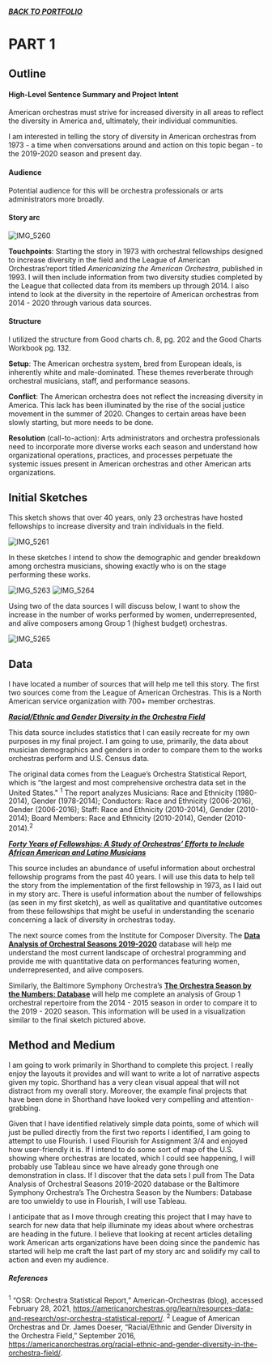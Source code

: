 ##### [**BACK TO PORTFOLIO**](/portfoliopage_main.md)


# PART 1

## Outline
#### High-Level Sentence Summary and Project Intent

American orchestras must strive for increased diversity in all areas to reflect the diversity in America and, ultimately, their individual communities.

I am interested in telling the story of diversity in American orchestras from 1973 - a time when conversations around and action on this topic began - to the 2019-2020 season and present day.

#### Audience
Potential audience for this will be orchestra professionals or arts administrators more broadly. 

#### Story arc
![IMG_5260](https://user-images.githubusercontent.com/78331869/109432594-e57d7280-79d9-11eb-9880-54f2f0eef74c.jpg)

**Touchpoints**:
Starting the story in 1973 with orchestral fellowships designed to increase diversity in the field and the League of American Orchestras’report titled _Americanizing the American Orchestra_, published in 1993. I will then include information from two diversity studies completed by the League that collected data from its members up through 2014. I also intend to look at the diversity in the repertoire of American orchestras from 2014 - 2020 through various data sources. 

#### Structure 
I utilized the structure from Good charts ch. 8, pg. 202 and the Good Charts Workbook pg. 132.

**Setup**: The American orchestra system, bred from European ideals, is inherently white and male-dominated. These themes reverberate through orchestral musicians, staff, and performance seasons.

**Conflict**: The American orchestra does not reflect the increasing diversity in America. This lack has been illuminated by the rise of the social justice movement in the summer of 2020. Changes to certain areas have been slowly starting, but more needs to be done.

**Resolution** (call-to-action): Arts administrators and orchestra professionals need to incorporate more diverse works each season and understand how organizational operations, practices, and processes perpetuate the systemic issues present in American orchestras and other American arts organizations.

## Initial Sketches

This sketch shows that over 40 years, only 23 orchestras have hosted fellowships to increase diversity and train individuals in the field.


![IMG_5261](https://user-images.githubusercontent.com/78331869/109432689-689ec880-79da-11eb-840a-443ed8a4b935.jpg)

In these sketches I intend to show the demographic and gender breakdown among orchestra musicians, showing exactly who is on the stage performing these works. 

![IMG_5263](https://user-images.githubusercontent.com/78331869/109432694-73595d80-79da-11eb-9a90-b2cb3345f683.jpg)
![IMG_5264](https://user-images.githubusercontent.com/78331869/109432699-7a806b80-79da-11eb-8f7b-955e63b19922.jpg)

Using two of the data sources I will discuss below, I want to show the increase in the number of works performed by women, underrepresented, and alive composers among Group 1 (highest budget) orchestras. 

![IMG_5265](https://user-images.githubusercontent.com/78331869/109432704-81a77980-79da-11eb-9307-3a5ee20f0a77.jpg)

## Data

I have located a number of sources that will help me tell this story. The first two sources come from the League of American Orchestras. This is a North American service organization with 700+ member orchestras. 

[**_Racial/Ethnic and Gender Diversity in the Orchestra Field_**](https://americanorchestras.org/racial-ethnic-and-gender-diversity-in-the-orchestra-field/)

This data source includes statistics that I can easily recreate for my own purposes in my final project. I am going to use, primarily, the data about musician demographics and genders in order to compare them to the works orchestras perform and U.S. Census data.

The original data comes from the League’s Orchestra Statistical Report, which is “the largest and most comprehensive orchestra data set in the United States." <sup>1</sup> The report analyzes Musicians: Race and Ethnicity (1980-2014), Gender (1978-2014); Conductors: Race and Ethnicity (2006-2016), Gender (2006-2016); Staff: Race and Ethnicity (2010-2014), Gender (2010-2014); Board Members: Race and Ethnicity (2010-2014), Gender (2010-2014).<sup>2</sup>


[**_Forty Years of Fellowships: A Study of Orchestras’ Efforts to Include African American and Latino Musicians_**](https://americanorchestras.org/forty-years-of-fellowships-a-study-of-orchestras-efforts-to-include-african-american-and-latino-musicians/)

This source includes an abundance of useful information about orchestral fellowship programs from the past 40 years. I will use this data to help tell the story from the implementation of the first fellowship in 1973, as I laid out in my story arc. There is useful information about the number of fellowships (as seen in my first sketch), as well as qualitative and quantitative outcomes from these fellowships that might be useful in understanding the scenario concerning a lack of diversity in orchestras today. 


The next source comes from the Institute for Composer Diversity. The [**Data Analysis of Orchestral Seasons 2019-2020**](https://www.composerdiversity.com/orchestra-seasons) database will help me understand the most current landscape of orchestral programming and provide me with quantitative data on performances featuring women, underrepresented, and alive composers. 

Similarly, the Baltimore Symphony Orchestra’s [**The Orchestra Season by the Numbers: Database**](https://www.bsomusic.org/stories/the-orchestra-season-by-the-numbers-database/) will help me complete an analysis of Group 1 orchestral repertoire from the 2014 - 2015 season in order to compare it to the 2019 - 2020 season. This information will be used in a visualization similar to the final sketch pictured above. 

## Method and Medium

I am going to work primarily in Shorthand to complete this project. I really enjoy the layouts it provides and will want to write a lot of narrative aspects given my topic. Shorthand has a very clean visual appeal that will not distract from my overall story. Moreover, the example final projects that have been done in Shorthand have looked very compelling and attention-grabbing. 

Given that I have identified relatively simple data points, some of which will just be pulled directly from the first two reports I identified, I am going to attempt to use Flourish. I used Flourish for Assignment 3/4 and enjoyed how user-friendly it is. If I intend to do some sort of map of the U.S. showing where orchestras are located, which I could see happening, I will probably use Tableau since we have already gone through one demonstration in class. If I discover that the data sets I pull from  The Data Analysis of Orchestral Seasons 2019-2020 database or the Baltimore Symphony Orchestra’s The Orchestra Season by the Numbers: Database are too unwieldy to use in Flourish, I will use Tableau. 

I anticipate that as I move through creating this project that I may have to search for new data that help illuminate my ideas about where orchestras are heading in the future. I believe that looking at recent articles detailing work American arts organizations have been doing since the pandemic has started will help me craft the last part of my story arc and solidify my call to action and even my audience. 


##### References
<sup>1</sup>  “OSR: Orchestra Statistical Report,” American-Orchestras (blog), accessed February 28, 2021, https://americanorchestras.org/learn/resources-data-and-research/osr-orchestra-statistical-report/.
<sup>2</sup> League of American Orchestras and Dr. James Doeser, “Racial/Ethnic and Gender Diversity in the Orchestra Field,” September 2016, https://americanorchestras.org/racial-ethnic-and-gender-diversity-in-the-orchestra-field/.
